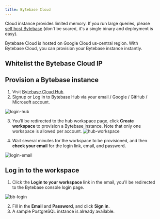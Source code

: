 ```yaml
---
title: Bytebase Cloud
---
```


<HintBlock type="info">

Cloud instance provides limited memory. If you run large queries, please [self host Bytebase](/docs/get-started/self-host) (don't be scared, it's a single binary and deployment is easy).

</HintBlock>

Bytebase Cloud is hosted on Google Cloud us-central region. With Bytebase Cloud, you can provision your Bytebase instance instantly.

## Whitelist the Bytebase Cloud IP

<IncludeBlock url="/docs/get-started/install/whitelist-bytebase-ip"></IncludeBlock>

## Provision a Bytebase instance

1. Visit [Bytebase Cloud Hub](https://hub.bytebase.com/).
2. Signup or Log in to Bytebase Hub via your email / Google / GitHub / Microsoft account.

![login-hub](/content/docs/get-started/saas/login-hub.webp)

3. You'll be redirected to the hub workspace page, click **Create workspace** to provision a Bytebase instance. Note that only one workspace is allowed per account.
   ![hub-workspace](/content/docs/get-started/saas/hub-workspace.webp)

4. Wait several minutes for the workspace to be provisioned, and then **check your email** for the login link, email, and password.

![login-email](/content/docs/get-started/saas/login-email.webp)

## Log in to the workspace

1. Click the **Login to your workspace** link in the email, you'll be redirected to the Bytebase console login page.

![bb-login](/content/docs/get-started/saas/bb-login.webp)

2. Fill in the **Email** and **Password**, and click **Sign in**.
3. A sample PostgreSQL instance is already available.
